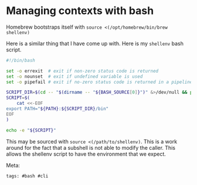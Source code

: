 # Managing contexts with bash

Homebrew bootstraps itself with `source <(/opt/homebrew/bin/brew
shellenv)`

Here is a similar thing that I have come up with. Here is my `shellenv`
bash script.

```bash
#!/bin/bash

set -o errexit  # exit if non-zero status code is returned
set -o nounset  # exit if undefined variable is used
set -o pipefail # exit if no-zero status code is returned in a pipeline

SCRIPT_DIR=$(cd -- "$(dirname -- "${BASH_SOURCE[0]}")" &>/dev/null && pwd)
SCRIPT=$(
    cat <<-EOF
export PATH="${PATH}:${SCRIPT_DIR}/bin"
EOF
)

echo -e "${SCRIPT}"
```

This may be sourced with `source <(/path/to/shellenv)`. This is a work
around for the fact that a subshell is not able to modify the caller.
This allows the shellenv script to have the environment that we expect.

Meta:

    tags: #bash #cli
